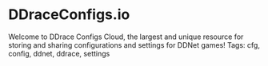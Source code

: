 # DDraceConfigs.io
Welcome to DDrace Configs Cloud, the largest and unique resource for storing and sharing configurations and settings for DDNet games! Tags: cfg, config, ddnet, ddrace, settings
